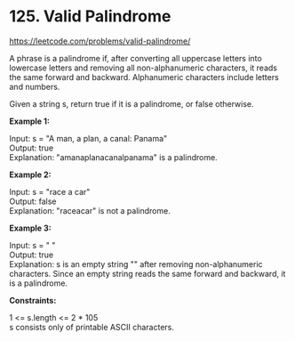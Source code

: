 # 125. Valid Palindrome

https://leetcode.com/problems/valid-palindrome/

A phrase is a palindrome if, after converting all uppercase letters into lowercase letters and removing all non-alphanumeric characters, it reads the same forward and backward. Alphanumeric characters include letters and numbers.

Given a string s, return true if it is a palindrome, or false otherwise.



**Example 1:**

Input: s = "A man, a plan, a canal: Panama" \
Output: true \
Explanation: "amanaplanacanalpanama" is a palindrome.

**Example 2:**

Input: s = "race a car" \
Output: false \
Explanation: "raceacar" is not a palindrome.

**Example 3:**

Input: s = " " \
Output: true \
Explanation: s is an empty string "" after removing non-alphanumeric characters.
Since an empty string reads the same forward and backward, it is a palindrome.


**Constraints:**

1 <= s.length <= 2 * 105 \
s consists only of printable ASCII characters.